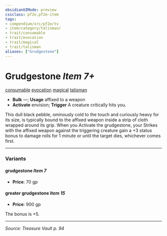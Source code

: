 ```yaml
---
obsidianUIMode: preview
cssclass: pf2e,pf2e-item
tags:
- compendium/src/pf2e/tv
- item/category/talisman/
- trait/consumable
- trait/evocation
- trait/magical
- trait/talisman
aliases: ["Grudgestone"]
---
```

# Grudgestone *Item 7+*  
[consumable](consumable.md "Consumable Item Trait")  [evocation](evocation.md "Evocation School Trait")  [magical](magical.md "Magical Item Trait")  [talisman](talisman.md "Talisman Item Trait")  

- **Bulk** —; **Usage** affixed to a weapon
- **Activate** envision; **Trigger** A creature critically hits you.

This dull black pebble, ominously cold to the touch and curiously heavy for its size, is typically bound to the affixed weapon inside a strip of cloth wrapped around its grip. When you Activate the grudgestone, your Strikes with the affixed weapon against the triggering creature gain a +3 status bonus to damage rolls for 1 minute or until the target dies, whichever comes first.

---

### Variants

#### grudgestone *Item 7*

- **Price**: 70 gp

#### greater grudgestone *Item 15*

- **Price**: 900 gp

The bonus is +5.

---
*Source: Treasure Vault p. 94*